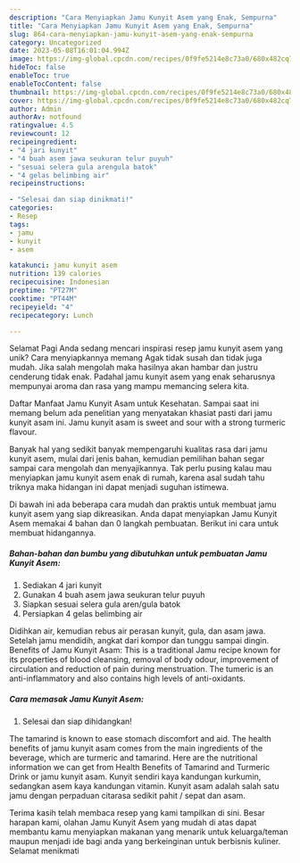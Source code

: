 ```yaml
---
description: "Cara Menyiapkan Jamu Kunyit Asem yang Enak, Sempurna"
title: "Cara Menyiapkan Jamu Kunyit Asem yang Enak, Sempurna"
slug: 864-cara-menyiapkan-jamu-kunyit-asem-yang-enak-sempurna
category: Uncategorized
date: 2023-05-08T16:01:04.994Z
image: https://img-global.cpcdn.com/recipes/0f9fe5214e8c73a0/680x482cq70/jamu-kunyit-asem-foto-resep-utama.jpg
hideToc: false
enableToc: true
enableTocContent: false
thumbnail: https://img-global.cpcdn.com/recipes/0f9fe5214e8c73a0/680x482cq70/jamu-kunyit-asem-foto-resep-utama.jpg
cover: https://img-global.cpcdn.com/recipes/0f9fe5214e8c73a0/680x482cq70/jamu-kunyit-asem-foto-resep-utama.jpg
author: Admin
authorAv: notfound
ratingvalue: 4.5
reviewcount: 12
recipeingredient:
- "4 jari kunyit"
- "4 buah asem jawa seukuran telur puyuh"
- "sesuai selera gula arengula batok"
- "4 gelas belimbing air"
recipeinstructions:

- "Selesai dan siap dinikmati!"
categories:
- Resep
tags:
- jamu
- kunyit
- asem

katakunci: jamu kunyit asem 
nutrition: 139 calories
recipecuisine: Indonesian
preptime: "PT27M"
cooktime: "PT44M"
recipeyield: "4"
recipecategory: Lunch

---
```



Selamat Pagi Anda sedang mencari inspirasi resep jamu kunyit asem yang unik? Cara menyiapkannya memang Agak tidak susah dan tidak juga mudah. Jika salah mengolah maka hasilnya akan hambar dan justru cenderung tidak enak. Padahal jamu kunyit asem yang enak seharusnya mempunyai aroma dan rasa yang mampu memancing selera kita.


Daftar Manfaat Jamu Kunyit Asam untuk Kesehatan. Sampai saat ini memang belum ada penelitian yang menyatakan khasiat pasti dari jamu kunyit asam ini. Jamu kunyit asam is sweet and sour with a strong turmeric flavour.

Banyak hal yang sedikit banyak mempengaruhi kualitas rasa dari jamu kunyit asem, mulai dari jenis bahan, kemudian pemilihan bahan segar sampai cara mengolah dan menyajikannya. Tak perlu pusing kalau mau menyiapkan jamu kunyit asem enak di rumah, karena asal sudah tahu triknya maka hidangan ini dapat menjadi suguhan istimewa.


Di bawah ini ada beberapa cara mudah dan praktis untuk membuat jamu kunyit asem yang siap dikreasikan. Anda dapat menyiapkan Jamu Kunyit Asem memakai 4 bahan dan 0 langkah pembuatan. Berikut ini cara untuk membuat hidangannya.

<!--inarticleads1-->

##### Bahan-bahan dan bumbu yang dibutuhkan untuk pembuatan Jamu Kunyit Asem:

1. Sediakan 4 jari kunyit
1. Gunakan 4 buah asem jawa seukuran telur puyuh
1. Siapkan sesuai selera gula aren/gula batok
1. Persiapkan 4 gelas belimbing air


Didihkan air, kemudian rebus air perasan kunyit, gula, dan asam jawa. Setelah jamu mendidih, angkat dari kompor dan tunggu sampai dingin. Benefits of Jamu Kunyit Asam: This is a traditional Jamu recipe known for its properties of blood cleansing, removal of body odour, improvement of circulation and reduction of pain during menstruation. The tumeric is an anti-inflammatory and also contains high levels of anti-oxidants. 

<!--inarticleads2-->

##### Cara memasak Jamu Kunyit Asem:


1. Selesai dan siap dihidangkan!

The tamarind is known to ease stomach discomfort and aid. The health benefits of jamu kunyit asam comes from the main ingredients of the beverage, which are turmeric and tamarind. Here are the nutritional information we can get from Health Benefits of Tamarind and Turmeric Drink or jamu kunyit asam. Kunyit sendiri kaya kandungan kurkumin, sedangkan asem kaya kandungan vitamin. Kunyit asam adalah salah satu jamu dengan perpaduan citarasa sedikit pahit / sepat dan asam. 

Terima kasih telah membaca resep yang kami tampilkan di sini. Besar harapan kami, olahan Jamu Kunyit Asem yang mudah di atas dapat membantu kamu menyiapkan makanan yang menarik untuk keluarga/teman maupun menjadi ide bagi anda yang berkeinginan untuk berbisnis kuliner. Selamat menikmati

